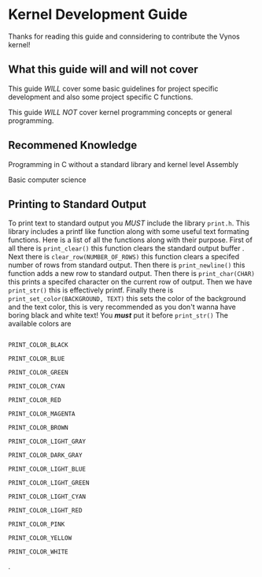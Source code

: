 # Kernel Development Guide
Thanks for reading this guide and connsidering to contribute the Vynos kernel!
## What this guide will and will not cover
This guide *WILL* cover some basic guidelines for project specific development and also some project specific C functions.

This guide *WILL NOT* cover kernel programming concepts or general programming.
## Recommened Knowledge
Programming in C without a standard library and kernel level Assembly

Basic computer science
## Printing to Standard Output
To print text to standard output you *MUST* include the library `print.h`. This library includes a printf like function along with some useful text formating functions. Here is a list of all the functions along with their purpose. First of all there is `print_clear()` this function clears the standard output buffer . Next there is `clear_row(NUMBER_OF_ROWS)` this function clears a specifed number of rows from standard output. Then there is `print_newline()` this function adds a new row to standard output. Then there is `print_char(CHAR)` this prints a specifed character on the current row of output. Then we have `print_str()` this is effectively printf. Finally there is `print_set_color(BACKGROUND, TEXT)` this sets the color of the background and the text color, this is very recommended as you don't wanna have boring black and white text! You ***must*** put it before `print_str()` The available colors are 
```

PRINT_COLOR_BLACK

PRINT_COLOR_BLUE

PRINT_COLOR_GREEN

PRINT_COLOR_CYAN 

PRINT_COLOR_RED

PRINT_COLOR_MAGENTA

PRINT_COLOR_BROWN 

PRINT_COLOR_LIGHT_GRAY 

PRINT_COLOR_DARK_GRAY

PRINT_COLOR_LIGHT_BLUE

PRINT_COLOR_LIGHT_GREEN

PRINT_COLOR_LIGHT_CYAN 

PRINT_COLOR_LIGHT_RED

PRINT_COLOR_PINK

PRINT_COLOR_YELLOW

PRINT_COLOR_WHITE
```
.
